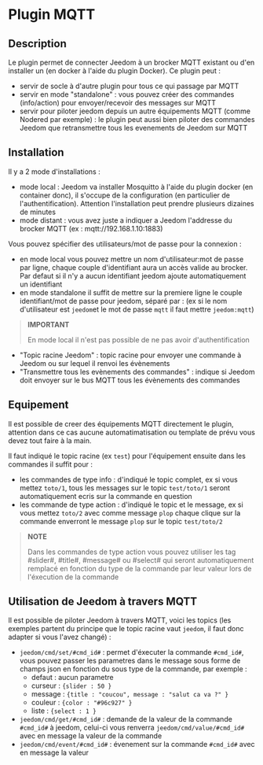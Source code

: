 # Plugin MQTT

## Description

Le plugin permet de connecter Jeedom à un brocker MQTT existant ou d'en installer un (en docker à l'aide du plugin Docker). Ce plugin peut : 
- servir de socle à d'autre plugin pour tous ce qui passage par MQTT
- servir en mode "standalone" : vous pouvez créer des commandes (info/action) pour envoyer/recevoir des messages sur MQTT
- servir pour piloter jeedom depuis un autre équipements MQTT (comme Nodered par exemple) : le plugin peut aussi bien piloter des commandes Jeedom que retransmettre tous les evenements de Jeedom sur MQTT

## Installation

Il y a 2 mode d'installations : 
- mode local : Jeedom va installer Mosquitto à l'aide du plugin docker (en container donc), il s'occupe de la configuration (en particulier de l'authentification). Attention l'installation peut prendre plusieurs dizaines de minutes
- mode distant : vous avez juste a indiquer a Jeedom l'addresse du brocker MQTT (ex : mqtt://192.168.1.10:1883)

Vous pouvez spécifier des utilisateurs/mot de passe pour la connexion :
- en mode local vous pouvez mettre un nom d'utilisateur:mot de passe par ligne, chaque couple d'identifiant aura un accès valide au brocker. Par defaut si il n'y a aucun identifiant jeedom ajoute automatiquement un identifiant
- en mode standalone il suffit de mettre sur la premiere ligne le couple identifiant/mot de passe pour jeedom, séparé par : (ex si le nom d'utilisateur est `jeedom`et le mot de passe `mqtt` il faut mettre `jeedom:mqtt`)

>**IMPORTANT**
>
>En mode local il n'est pas possible de ne pas avoir d'authentification

- "Topic racine Jeedom" : topic racine pour envoyer une commande à Jeedom ou sur lequel il renvoi les évènements
- "Transmettre tous les evènements des commandes" : indique si Jeedom doit envoyer sur le bus MQTT tous les évènements des commandes 

## Equipement

Il est possible de creer des équipements MQTT directement le plugin, attention dans ce cas aucune automatimatisation ou template de prévu vous devez tout faire à la main.

Il faut indiqué le topic racine (ex `test`) pour l'équipement ensuite dans les commandes il suffit pour : 
- les commandes de type info : d'indiqué le topic complet, ex si vous mettez `toto/1`, tous les messages sur le topic `test/toto/1` seront automatiquement ecris sur la commande en question
- les commande de type action : d'indiqué le topic et le message, ex si vous mettez `toto/2` avec comme message `plop` chaque clique sur la commande enverront le message `plop` sur le topic `test/toto/2`

>**NOTE**
>
>Dans les commandes de type action vous pouvez utiliser les tag #slider#, #title#, #message# ou #select# qui seront automatiquement remplacé en fonction du type de la commande par leur valeur lors de l'éxecution de la commande

## Utilisation de Jeedom à travers MQTT

Il est possible de piloter Jeedom à travers MQTT, voici les topics (les exemples partent du principe que le topic racine vaut `jeedom`, il faut donc adapter si vous l'avez changé) : 
- `jeedom/cmd/set/#cmd_id#` : permet d'éxecuter la commande `#cmd_id#`, vous pouvez passer les parametres dans le message sous forme de champs json en fonction du sous type de la commande, par exemple : 
    - defaut : aucun parametre
    - curseur : `{slider : 50 }`
    - message : `{title : "coucou", message : "salut ca va ?" }`
    - couleur : `{color : "#96c927" }`
    - liste : `{select : 1 }`
- `jeedom/cmd/get/#cmd_id#` : demande de la valeur de la commande `#cmd_id#` à jeedom, celui-ci vous renverra `jeedom/cmd/value/#cmd_id#` avec en message la valeur de la commande
- `jeedom/cmd/event/#cmd_id#` : évenement sur la commande `#cmd_id#` avec en message la valeur